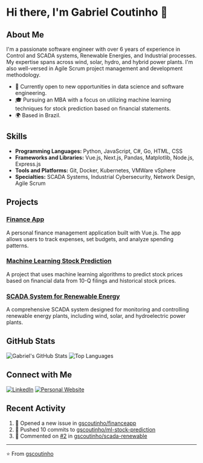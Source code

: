 # Hi there, I'm Gabriel Coutinho 👋

## About Me

I'm a passionate software engineer with over 6 years of experience in Control and SCADA systems, Renewable Energies, and Industrial processes. My expertise spans across wind, solar, hydro, and hybrid power plants. I'm also well-versed in Agile Scrum project management and development methodology.

- 💼 Currently open to new opportunities in data science and software engineering.
- 🎓 Pursuing an MBA with a focus on utilizing machine learning techniques for stock prediction based on financial statements.
- 🌍 Based in Brazil.

## Skills

- **Programming Languages:** Python, JavaScript, C#, Go, HTML, CSS
- **Frameworks and Libraries:** Vue.js, Next.js, Pandas, Matplotlib, Node.js, Express.js
- **Tools and Platforms:** Git, Docker, Kubernetes, VMWare vSphere
- **Specialties:** SCADA Systems, Industrial Cybersecurity, Network Design, Agile Scrum

## Projects

### [Finance App](https://github.com/gscoutinho/financeapp)
A personal finance management application built with Vue.js. The app allows users to track expenses, set budgets, and analyze spending patterns.

### [Machine Learning Stock Prediction](https://github.com/gscoutinho/ml-stock-prediction)
A project that uses machine learning algorithms to predict stock prices based on financial data from 10-Q filings and historical stock prices.

### [SCADA System for Renewable Energy](https://github.com/gscoutinho/scada-renewable)
A comprehensive SCADA system designed for monitoring and controlling renewable energy plants, including wind, solar, and hydroelectric power plants.

## GitHub Stats

![Gabriel's GitHub Stats](https://github-readme-stats.vercel.app/api?username=gscoutinho&show_icons=true&theme=radical)
![Top Languages](https://github-readme-stats.vercel.app/api/top-langs/?username=gscoutinho&layout=compact&theme=radical)

## Connect with Me

[![LinkedIn](https://img.shields.io/badge/LinkedIn-0077B5?style=for-the-badge&logo=linkedin&logoColor=white)](https://www.linkedin.com/in/eng-gabriel-coutinho/)
[![Personal Website](https://img.shields.io/badge/Website-4285F4?style=for-the-badge&logo=google-chrome&logoColor=white)](https://gabrielcoutinho.me/)

## Recent Activity

<!--START_SECTION:activity-->
1. 🎉 Opened a new issue in [gscoutinho/financeapp](https://github.com/gscoutinho/financeapp/issues/1)
2. 🚀 Pushed 10 commits to [gscoutinho/ml-stock-prediction](https://github.com/gscoutinho/ml-stock-prediction)
3. 💬 Commented on [#2](https://github.com/gscoutinho/scada-renewable/issues/2) in [gscoutinho/scada-renewable](https://github.com/gscoutinho/scada-renewable)
<!--END_SECTION:activity-->

---

⭐️ From [gscoutinho](https://github.com/gscoutinho)
